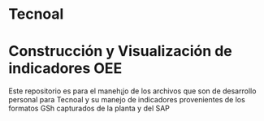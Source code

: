 # Tecnoal
# Construcción y Visualización de indicadores OEE
Este repositorio es para el maneh¡jo de los archivos que son de desarrollo personal para Tecnoal y su manejo de indicadores provenientes de los formatos GSh capturados de la planta y del SAP
